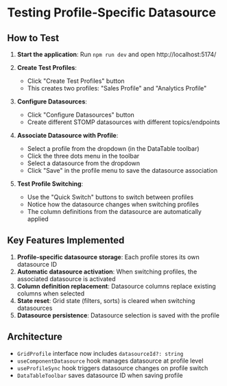 # Testing Profile-Specific Datasource

## How to Test

1. **Start the application**: Run `npm run dev` and open http://localhost:5174/

2. **Create Test Profiles**:
   - Click "Create Test Profiles" button
   - This creates two profiles: "Sales Profile" and "Analytics Profile"

3. **Configure Datasources**:
   - Click "Configure Datasources" button
   - Create different STOMP datasources with different topics/endpoints

4. **Associate Datasource with Profile**:
   - Select a profile from the dropdown (in the DataTable toolbar)
   - Click the three dots menu in the toolbar
   - Select a datasource from the dropdown
   - Click "Save" in the profile menu to save the datasource association

5. **Test Profile Switching**:
   - Use the "Quick Switch" buttons to switch between profiles
   - Notice how the datasource changes when switching profiles
   - The column definitions from the datasource are automatically applied

## Key Features Implemented

1. **Profile-specific datasource storage**: Each profile stores its own datasource ID
2. **Automatic datasource activation**: When switching profiles, the associated datasource is activated
3. **Column definition replacement**: Datasource columns replace existing columns when selected
4. **State reset**: Grid state (filters, sorts) is cleared when switching datasources
5. **Datasource persistence**: Datasource selection is saved with the profile

## Architecture

- `GridProfile` interface now includes `datasourceId?: string`
- `useComponentDatasource` hook manages datasource at profile level
- `useProfileSync` hook triggers datasource changes on profile switch
- `DataTableToolbar` saves datasource ID when saving profile